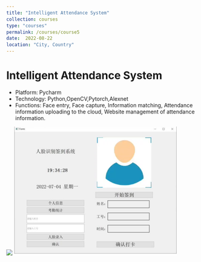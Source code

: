 ```yaml
---
title: "Intelligent Attendance System"
collection: courses
type: "courses"
permalink: /courses/course5
date:  2022-08-22
location: "City, Country"
---
```


Intelligent Attendance System
======
* Platform: Pycharm
* Technology: Python,OpenCV,Pytorch,Alexnet
* Functions: Face entry, Face capture, Information matching, Attendance information uploading to the cloud, Website management of attendance information.
<img src='/images/fragment.png'>
<img src='/images/procedure.png'>

